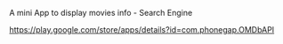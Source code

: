 
A mini App to display movies info - Search Engine

https://play.google.com/store/apps/details?id=com.phonegap.OMDbAPI
